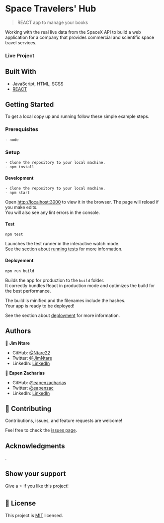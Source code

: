
# Space Travelers' Hub

> REACT app to manage your books

Working with the real live data from the SpaceX API to build a web application for a company that provides commercial and scientific space travel services.


### Live Project

## Built With

- JavaScript, HTML, SCSS
- [REACT](https://reactjs.org/)


## Getting Started

To get a local copy up and running follow these simple example steps.

### Prerequisites
    - node

### Setup
```
- Clone the repository to your local machine.
- npm install
```
#### Development
```
- Clone the repository to your local machine.
- npm start
```
Open [http://localhost:3000](http://localhost:3000) to view it in the browser.
The page will reload if you make edits.\
You will also see any lint errors in the console.

#### Test
`npm test`

Launches the test runner in the interactive watch mode.\
See the section about [running tests](https://facebook.github.io/create-react-app/docs/running-tests) for more information.


#### Deployement

`npm run build`

Builds the app for production to the `build` folder.\
It correctly bundles React in production mode and optimizes the build for the best performance.

The build is minified and the filenames include the hashes.\
Your app is ready to be deployed!

See the section about [deployment](https://facebook.github.io/create-react-app/docs/deployment) for more information.

## Authors

👤 **Jim Ntare**

- GitHub: [@Ntare22](https://github.com/Ntare22)
- Twitter: [@JimNtare](https://twitter.com/JimNtare)
- LinkedIn: [LinkedIn](https://www.linkedin.com/in/jimntare/)

👤 **Eapen Zacharias**

- GitHub: [@eapenzacharias](https://github.com/eapenzacharias)
- Twitter: [@eapenzac](https://twitter.com/eapenzac)
- LinkedIn: [LinkedIn](https://linkedin.com/in/eapenzac)


## 🤝 Contributing

Contributions, issues, and feature requests are welcome!

Feel free to check the [issues page](../../issues/).

## Acknowledgments
.

## Show your support

Give a ⭐️ if you like this project!

## 📝 License

This project is [MIT](./LICENSE) licensed.
